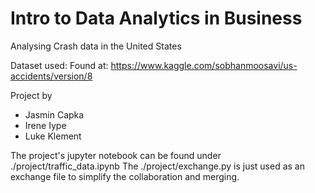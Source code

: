 # Intro to Data Analytics in Business
Analysing Crash data in the United States

Dataset used:
Found at: https://www.kaggle.com/sobhanmoosavi/us-accidents/version/8

Project by
- Jasmin Capka
- Irene Iype
- Luke Klement

The project's jupyter notebook can be found under ./project/traffic_data.ipynb
The ./project/exchange.py is just used as an exchange file to simplify the collaboration and merging.